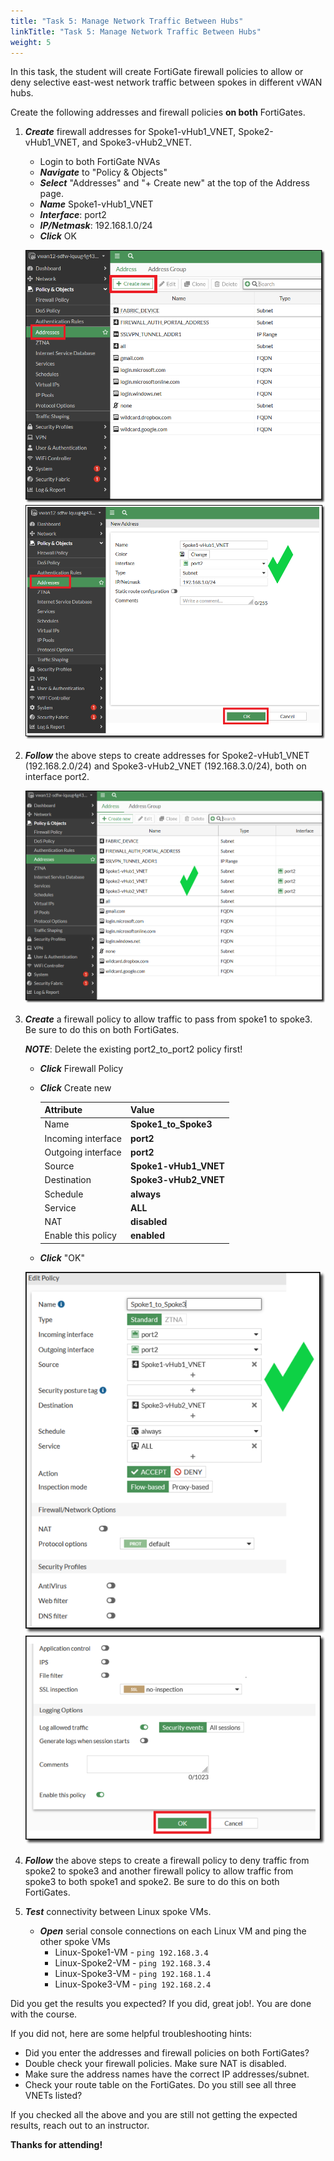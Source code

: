 ```yaml
---
title: "Task 5: Manage Network Traffic Between Hubs"
linkTitle: "Task 5: Manage Network Traffic Between Hubs"
weight: 5
---
```



In this task, the student will create FortiGate firewall policies to allow or deny selective east-west network traffic between spokes in different vWAN hubs.

Create the following addresses and firewall policies **on both** FortiGates.

1. ***Create*** firewall addresses for Spoke1-vHub1_VNET, Spoke2-vHub1_VNET, and Spoke3-vHub2_VNET.

    - Login to both FortiGate NVAs
    - ***Navigate*** to "Policy & Objects"
    - ***Select***  "Addresses" and "+ Create new" at the top of the Address page.
    - ***Name***  Spoke1-vHub1_VNET
    - ***Interface***: port2
    - ***IP/Netmask***:  192.168.1.0/24
    - ***Click*** OK

    ![6_5-manage-net-hubs-1](../images/6_5-manage-net-hubs-1.PNG)
    ![6_5-manage-net-hubs-2](../images/6_5-manage-net-hubs-2.PNG)

1. ***Follow*** the above steps to create addresses for Spoke2-vHub1_VNET (192.168.2.0/24) and Spoke3-vHub2_VNET (192.168.3.0/24), both on interface port2.

    ![6_5-manage-net-hubs-3](../images/6_5-manage-net-hubs-3.PNG)

1. ***Create*** a firewall policy to allow traffic to pass from spoke1 to spoke3.  Be sure to do this on both FortiGates.

    ***NOTE***:  Delete the existing port2_to_port2 policy first!

    - ***Click*** Firewall Policy
    - ***Click*** Create new

        Attribute | Value
        -|-
        Name | **Spoke1_to_Spoke3**
        Incoming interface | **port2**
        Outgoing interface | **port2**
        Source | **Spoke1-vHub1_VNET**
        Destination | **Spoke3-vHub2_VNET**
        Schedule | **always**
        Service | **ALL**
        NAT | **disabled**
        Enable this policy | **enabled**

    - ***Click*** "OK"

    ![6_5-manage-net-hubs-4](../images/6_5-manage-net-hubs-4.PNG)
    ![6_5-manage-net-hubs-5](../images/6_5-manage-net-hubs-5.PNG)

1. ***Follow*** the above steps to create a firewall policy to deny traffic from spoke2 to spoke3 and another firewall policy to allow traffic from spoke3 to both spoke1 and spoke2.  Be sure to do this on both FortiGates.

1. ***Test*** connectivity between Linux spoke VMs.

    - ***Open*** serial console connections on each Linux VM and ping the other spoke VMs
        - Linux-Spoke1-VM - `ping 192.168.3.4`
        - Linux-Spoke2-VM - `ping 192.168.3.4`
        - Linux-Spoke3-VM - `ping 192.168.1.4`
        - Linux-Spoke3-VM - `ping 192.168.2.4`

Did you get the results you expected?  If you did, great job!.  You are done with the course.

If you did not, here are some helpful troubleshooting hints:

- Did you enter the addresses and firewall policies on both FortiGates?
- Double check your firewall policies.  Make sure NAT is disabled.
- Make sure the address names have the correct IP addresses/subnet.
- Check your route table on the FortiGates.  Do you still see all three VNETs listed?

If you checked all the above and you are still not getting the expected results, reach out to an instructor.

**Thanks for attending!**
